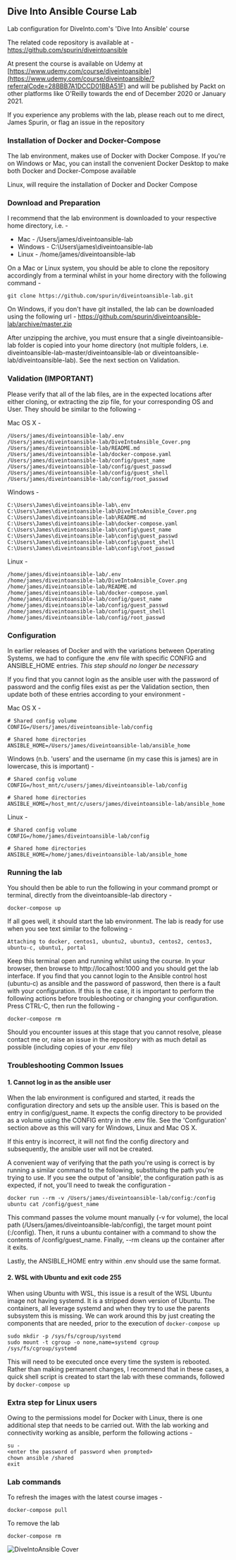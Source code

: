 ## Dive Into Ansible Course Lab

Lab configuration for DiveInto.com's 'Dive Into Ansible' course

The related code repository is available at - https://github.com/spurin/diveintoansible

At present the course is available on Udemy at [https://www.udemy.com/course/diveintoansible](https://www.udemy.com/course/diveintoansible/?referralCode=28BBB7A1DCCD01BBA51F) and will be published by Packt on other platforms like O'Reilly towards the end of December 2020 or January 2021.

If you experience any problems with the lab, please reach out to me direct, James Spurin, or flag an issue in the repository

### Installation of Docker and Docker-Compose

The lab environment, makes use of Docker with Docker Compose.  If you're on Windows or Mac, you can install the convenient
Docker Desktop to make both Docker and Docker-Compose available

Linux, will require the installation of Docker and Docker Compose

### Download and Preparation

I recommend that the lab environment is downloaded to your respective home directory, i.e. -

* Mac     - /Users/james/diveintoansible-lab
* Windows - C:\Users\james\diveintoansible-lab
* Linux   - /home/james/diveintoansible-lab

On a Mac or Linux system, you should be able to clone the repository accordingly from a terminal whilst in your home directory with the following command -

```git clone https://github.com/spurin/diveintoansible-lab.git```

On Windows, if you don't have git installed, the lab can be downloaded using the following url - https://github.com/spurin/diveintoansible-lab/archive/master.zip

After unzipping the archive, you must ensure that a single diveintoansible-lab folder is copied into your home directory (not multiple folders, i.e. diveintoansible-lab-master/diveintoansible-lab or diveintoansible-lab/diveintoansible-lab).  See the next section on Validation.

### Validation (IMPORTANT)

Please verify that all of the lab files, are in the expected locations after either cloning, or extracting the zip file, for your corresponding OS and User.  They should be similar to the following -

Mac OS X -

```
/Users/james/diveintoansible-lab/.env
/Users/james/diveintoansible-lab/DiveIntoAnsible_Cover.png
/Users/james/diveintoansible-lab/README.md
/Users/james/diveintoansible-lab/docker-compose.yaml
/Users/james/diveintoansible-lab/config/guest_name
/Users/james/diveintoansible-lab/config/guest_passwd
/Users/james/diveintoansible-lab/config/guest_shell
/Users/james/diveintoansible-lab/config/root_passwd
```

Windows -

```
C:\Users\James\diveintoansible-lab\.env
C:\Users\James\diveintoansible-lab\DiveIntoAnsible_Cover.png
C:\Users\James\diveintoansible-lab\README.md
C:\Users\James\diveintoansible-lab\docker-compose.yaml
C:\Users\James\diveintoansible-lab\config\guest_name
C:\Users\James\diveintoansible-lab\config\guest_passwd
C:\Users\James\diveintoansible-lab\config\guest_shell
C:\Users\James\diveintoansible-lab\config\root_passwd
```

Linux -

```
/home/james/diveintoansible-lab/.env
/home/james/diveintoansible-lab/DiveIntoAnsible_Cover.png
/home/james/diveintoansible-lab/README.md
/home/james/diveintoansible-lab/docker-compose.yaml
/home/james/diveintoansible-lab/config/guest_name
/home/james/diveintoansible-lab/config/guest_passwd
/home/james/diveintoansible-lab/config/guest_shell
/home/james/diveintoansible-lab/config/root_passwd
```

### Configuration

In earlier releases of Docker and with the variations between Operating Systems, we had to configure the .env file with specific CONFIG and ANSIBLE_HOME entries.  *This step should no longer be necessary*

If you find that you cannot login as the ansible user with the password of password and the config files exist as per the Validation section, then update both of these entries according to your environment -

Mac OS X -

```
# Shared config volume
CONFIG=/Users/james/diveintoansible-lab/config

# Shared home directories
ANSIBLE_HOME=/Users/james/diveintoansible-lab/ansible_home
```

Windows (n.b. 'users' and the username (in my case this is james) are in lowercase, this is important) -

```
# Shared config volume
CONFIG=/host_mnt/c/users/james/diveintoansible-lab/config

# Shared home directories
ANSIBLE_HOME=/host_mnt/c/users/james/diveintoansible-lab/ansible_home
```

Linux -

```
# Shared config volume
CONFIG=/home/james/diveintoansible-lab/config

# Shared home directories
ANSIBLE_HOME=/home/james/diveintoansible-lab/ansible_home
```

### Running the lab

You should then be able to run the following in your command prompt or terminal, directly from the diveintoansible-lab directory -

```
docker-compose up
```

If all goes well, it should start the lab environment.  The lab is ready for use when you see text similar to the following -

```
Attaching to docker, centos1, ubuntu2, ubuntu3, centos2, centos3, ubuntu-c, ubuntu1, portal
```

Keep this terminal open and running whilst using the course.  In your browser, then browse to http://localhost:1000 and you should get the lab interface.  If you find that you cannot login to the Ansible control host (ubuntu-c) as ansible and the password of password, then there is a fault with your configuration.  If this is the case, it is important to perform the following actions before troubleshooting or changing your configuration.  Press CTRL-C, then run the following -

```
docker-compose rm
```

Should you encounter issues at this stage that you cannot resolve, please contact me or, raise an issue in the repository with as much detail as possible (including copies of your .env file)

### Troubleshooting Common Issues

#### 1. Cannot log in as the ansible user

When the lab environment is configured and started, it reads the configuration directory and sets up the ansible user.  This is based on the entry in config/guest_name.  It expects the config directory to be provided as a volume using the CONFIG entry in the .env file.  See the 'Configuration' section above as this will vary for Windows, Linux and Mac OS X.  

If this entry is incorrect, it will not find the config directory and subsequently, the ansible user will not be created.

A convenient way of verifying that the path you're using is correct is by running a similar command to the following, substituing the path you're trying to use.  If you see the output of 'ansible', the configuration path is as expected, if not, you'll need to tweak the configuration -

```
docker run --rm -v /Users/james/diveintoansible-lab/config:/config ubuntu cat /config/guest_name
```

This command passes the volume mount manually (-v for volume), the local path (/Users/james/diveintoansible-lab/config), the target mount point (:/config).  Then, it runs a ubuntu container with a command to show the contents of /config/guest_name.  Finally, --rm cleans up the container after it exits.

Lastly, the ANSIBLE_HOME entry within .env should use the same format.

#### 2. WSL with Ubuntu and exit code 255

When using Ubuntu with WSL, this issue is a result of the WSL Ubuntu image not having systemd.  It is a stripped down version of Ubuntu. The containers, all leverage systemd and when they try to use the parents subsystem this is missing.   We can work around this by just creating the components that are needed, prior to the execution of ```docker-compose up```

```
sudo mkdir -p /sys/fs/cgroup/systemd
sudo mount -t cgroup -o none,name=systemd cgroup /sys/fs/cgroup/systemd
```

This will need to be executed once every time the system is rebooted.  Rather than making permanent changes, I recommend that in these cases, a quick shell script is created to start the lab with these commands, followed by ```docker-compose up```

### Extra step for Linux users

Owing to the permissions model for Docker with Linux, there is one additional step that needs to be carried out.  With the lab working and connectivity working as ansible, perform the following actions -

```
su - 
<enter the password of password when prompted>
chown ansible /shared
exit
```

### Lab commands

To refresh the images with the latest course images -

```
docker-compose pull
```

To remove the lab

```
docker-compose rm
```

![DiveIntoAnsible Cover](DiveIntoAnsible_Cover.png?raw=true "Dive Into Ansible")
